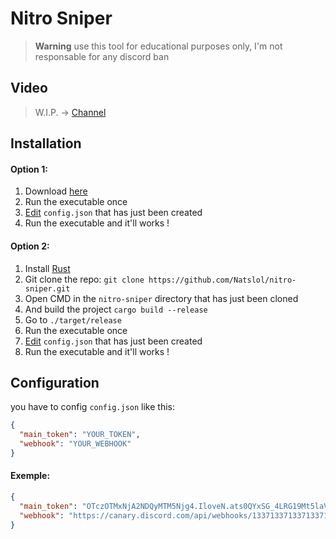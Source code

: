 # Nitro Sniper
> **Warning** use this tool for educational purposes only, I'm not responsable for any discord ban


## Video

> W.I.P. -> [Channel](https://www.youtube.com/channel/UC7KMFrYHQzmXCbomARoP9zg)

## Installation

#### Option 1:
1. Download [here](https://github.com/Natslol/nitro-sniper/releases/)
2. Run the executable once
3. [Edit](https://github.com/Natslol/nitro-sniper#Configuration) `config.json` that has just been created
4. Run the executable and it'll works !

#### Option 2:
1. Install [Rust](https://www.rust-lang.org/tools/install)
2. Git clone the repo: `git clone https://github.com/Natslol/nitro-sniper.git`
3. Open CMD in the `nitro-sniper` directory that has just been cloned
4. And build the project `cargo build --release`
5. Go to `./target/release`
6. Run the executable once
7. [Edit](https://github.com/Natslol/nitro-sniper#Configuration) `config.json` that has just been created
8. Run the executable and it'll works !

## Configuration

you have to config `config.json` like this:

```json
{
  "main_token": "YOUR_TOKEN", 
  "webhook": "YOUR_WEBHOOK"
}
```

#### Exemple: 

```json
{
  "main_token": "OTczOTMxNjA2NDQyMTM5Njg4.IloveN.ats0QYxSG_4LRG19Mt5laVMY_uGG8rbdxxOyr4",
  "webhook": "https://canary.discord.com/api/webhooks/1337133713371337133/NatsIsVeryCoolAndNiceButYouHaveToPutAWebhookHereOrItWillSendNothing!"
}
```


